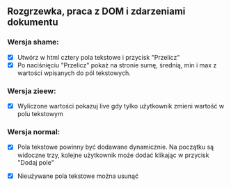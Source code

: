 ## Rozgrzewka, praca z DOM i zdarzeniami dokumentu

### Wersja shame:
- [x] Utwórz w html cztery pola tekstowe i przycisk "Przelicz"
- [x] Po naciśnięciu "Przelicz" pokaż na stronie sumę, średnią, min i max z wartości wpisanych do pól tekstowych.

### Wersja zieew:
- [x] Wyliczone wartości pokazuj live gdy tylko użytkownik zmieni wartość w polu tekstowym

### Wersja normal:
  - [x] Pola tekstowe powinny być dodawane dynamicznie. Na początku są widoczne trzy, kolejne użytkownik może dodać klikając w przycisk "Dodaj pole"

  - [x] Nieużywane pola tekstowe można usunąć
